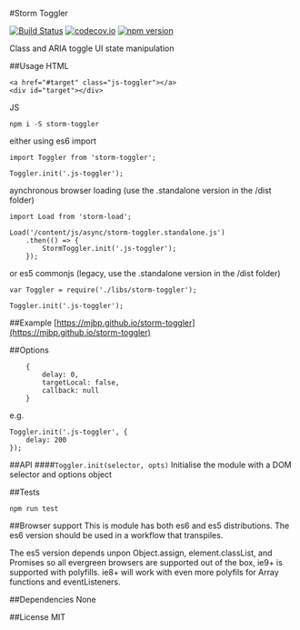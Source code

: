 #Storm Toggler

[![Build Status](https://travis-ci.org/mjbp/storm-component-boilerplate.svg?branch=master)](https://travis-ci.org/mjbp/storm-toggler)
[![codecov.io](http://codecov.io/github/mjbp/storm-component-boilerplate/coverage.svg?branch=master)](http://codecov.io/github/mjbp/storm-toggler?branch=master)
[![npm version](https://badge.fury.io/js/storm-component-boilerplate.svg)](https://badge.fury.io/js/storm-toggler)

Class and ARIA toggle UI state manipulation

##Usage
HTML
```
<a href="#target" class="js-toggler"></a>
<div id="target"></div>
```

JS
```
npm i -S storm-toggler
```
either using es6 import
```
import Toggler from 'storm-toggler';

Toggler.init('.js-toggler');
```
aynchronous browser loading (use the .standalone version in the /dist folder)
```
import Load from 'storm-load';

Load('/content/js/async/storm-toggler.standalone.js')
    .then(() => {
        StormToggler.init('.js-toggler');
    });
```
or es5 commonjs  (legacy, use the .standalone version in the /dist folder)
```
var Toggler = require('./libs/storm-toggler');

Toggler.init('.js-toggler');
```


##Example
[https://mjbp.github.io/storm-toggler](https://mjbp.github.io/storm-toggler)


##Options
```
    {
		delay: 0,
		targetLocal: false,
		callback: null
    }
```

e.g.
```
Toggler.init('.js-toggler', {
    delay: 200
});
```


##API
####`Toggler.init(selector, opts)`
Initialise the module with a DOM selector and  options object


##Tests
```
npm run test
```

##Browser support
This is module has both es6 and es5 distributions. The es6 version should be used in a workflow that transpiles.

The es5 version depends unpon Object.assign, element.classList, and Promises so all evergreen browsers are supported out of the box, ie9+ is supported with polyfills. ie8+ will work with even more polyfils for Array functions and eventListeners.

##Dependencies
None

##License
MIT